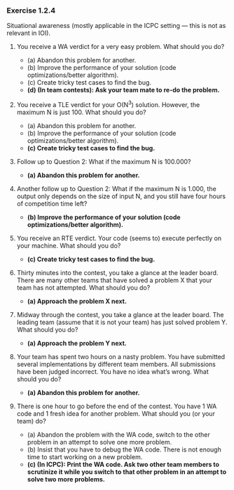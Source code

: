 ### Exercise 1.2.4

Situational awareness (mostly applicable in the ICPC setting — this is not as relevant in IOI).

1. You receive a WA verdict for a very easy problem. What should you do?

   - (a) Abandon this problem for another.
   - (b) Improve the performance of your solution (code optimizations/better algorithm).
   - (c) Create tricky test cases to find the bug.
   - **(d) (In team contests): Ask your team mate to re-do the problem.**

2. You receive a TLE verdict for your O(N<sup>3</sup>) solution. However, the maximum N is just 100. What should you do?

   - (a) Abandon this problem for another.
   - (b) Improve the performance of your solution (code optimizations/better algorithm).
   - **(c) Create tricky test cases to find the bug.**

3. Follow up to Question 2: What if the maximum N is 100.000?

   - **(a) Abandon this problem for another.**

4. Another follow up to Question 2: What if the maximum N is 1.000, the output only depends on the size of input N, and you still have four hours of competition time left?

   - **(b) Improve the performance of your solution (code optimizations/better algorithm).**

5. You receive an RTE verdict. Your code (seems to) execute perfectly on your machine. What should you do?

   - **(c) Create tricky test cases to find the bug.**

6. Thirty minutes into the contest, you take a glance at the leader board. There are many other teams that have solved a problem X that your team has not attempted. What should you do?

   - **(a) Approach the problem X next.**

7. Midway through the contest, you take a glance at the leader board. The leading team (assume that it is not your team) has just solved problem Y. What should you do?

   - **(a) Approach the problem Y next.**

8. Your team has spent two hours on a nasty problem. You have submitted several implementations by different team members. All submissions have been judged incorrect. You have no idea what’s wrong. What should you do?

   - **(a) Abandon this problem for another.**

9. There is one hour to go before the end of the contest. You have 1 WA code and 1 fresh idea for another problem. What should you (or your team) do?

   - (a) Abandon the problem with the WA code, switch to the other problem in an attempt to solve one more problem.
   - (b) Insist that you have to debug the WA code. There is not enough time to start working on a new problem.
   - **(c) (In ICPC): Print the WA code. Ask two other team members to scrutinize it while you switch to that other problem in an attempt to solve two more problems.**


